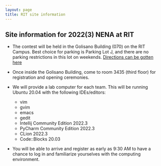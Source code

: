 ```yaml
---
layout: page
title: RIT site information
---
```


## Site information for 2022(3) NENA at RIT

- The contest will be held in the Golisano Building (070) on the RIT Campus.  Best choice for parking is Parking Lot J, and there are no parking restrictions in this lot on weekends. [Directions can be gotten here](https://maps.rit.edu/?details=Golisano+Hall)

- Once inside the Golisano Building, come to room 3435 (third floor) for registration and opening ceremonies.

- We will provide a lab computer for each team. This will be running Ubuntu 20.04 with the following IDEs/editors:
  - vim
  - gvim
  - emacs
  - gedit
  - Intellij Community Edition 2022.3
  - PyCharm Community Edition 2022.3
  - CLion 2022.3
  - Code::Blocks 20.03

- You will be able to arrive and register as early as 9:30 AM to have a chance to log in and familiarize yourselves with the computing environment.
